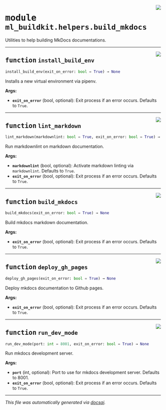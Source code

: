 <!-- markdownlint-disable -->

<a href="https://github.com/khulnasoft/ml-buildkit/blob/main/src/ml_buildkit/helpers/build_mkdocs.py#L0"><img align="right" style="float:right;" src="https://img.shields.io/badge/-source-cccccc?style=flat-square"></a>

# <kbd>module</kbd> `ml_buildkit.helpers.build_mkdocs`
Utilities to help building MkDocs documentations. 


---

<a href="https://github.com/khulnasoft/ml-buildkit/blob/main/src/ml_buildkit/helpers/build_mkdocs.py#L12"><img align="right" style="float:right;" src="https://img.shields.io/badge/-source-cccccc?style=flat-square"></a>

## <kbd>function</kbd> `install_build_env`

```python
install_build_env(exit_on_error: bool = True) → None
```

Installs a new virtual environment via pipenv. 



**Args:**
 
 - <b>`exit_on_error`</b> (bool, optional):  Exit process if an error occurs. Defaults to `True`. 


---

<a href="https://github.com/khulnasoft/ml-buildkit/blob/main/src/ml_buildkit/helpers/build_mkdocs.py#L34"><img align="right" style="float:right;" src="https://img.shields.io/badge/-source-cccccc?style=flat-square"></a>

## <kbd>function</kbd> `lint_markdown`

```python
lint_markdown(markdownlint: bool = True, exit_on_error: bool = True) → None
```

Run markdownlint on markdown documentation. 



**Args:**
 
 - <b>`markdownlint`</b> (bool, optional):  Activate markdown linting via `markdownlint`. Defaults to `True`. 
 - <b>`exit_on_error`</b> (bool, optional):  Exit process if an error occurs. Defaults to `True`. 


---

<a href="https://github.com/khulnasoft/ml-buildkit/blob/main/src/ml_buildkit/helpers/build_mkdocs.py#L55"><img align="right" style="float:right;" src="https://img.shields.io/badge/-source-cccccc?style=flat-square"></a>

## <kbd>function</kbd> `build_mkdocs`

```python
build_mkdocs(exit_on_error: bool = True) → None
```

Build mkdocs markdown documentation. 



**Args:**
 
 - <b>`exit_on_error`</b> (bool, optional):  Exit process if an error occurs. Defaults to `True`. 


---

<a href="https://github.com/khulnasoft/ml-buildkit/blob/main/src/ml_buildkit/helpers/build_mkdocs.py#L72"><img align="right" style="float:right;" src="https://img.shields.io/badge/-source-cccccc?style=flat-square"></a>

## <kbd>function</kbd> `deploy_gh_pages`

```python
deploy_gh_pages(exit_on_error: bool = True) → None
```

Deploy mkdocs documentation to Github pages. 



**Args:**
 
 - <b>`exit_on_error`</b> (bool, optional):  Exit process if an error occurs. Defaults to `True`. 


---

<a href="https://github.com/khulnasoft/ml-buildkit/blob/main/src/ml_buildkit/helpers/build_mkdocs.py#L94"><img align="right" style="float:right;" src="https://img.shields.io/badge/-source-cccccc?style=flat-square"></a>

## <kbd>function</kbd> `run_dev_mode`

```python
run_dev_mode(port: int = 8001, exit_on_error: bool = True) → None
```

Run mkdocs development server. 



**Args:**
 
 - <b>`port`</b> (int, optional):  Port to use for mkdocs development server. Defaults to 8001. 
 - <b>`exit_on_error`</b> (bool, optional):  Exit process if an error occurs. Defaults to `True`. 




---

_This file was automatically generated via [docsai](https://github.com/khulnasoft/docsai)._
